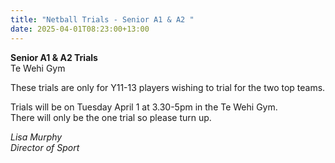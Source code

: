 ```yaml
---
title: "Netball Trials - Senior A1 & A2 "
date: 2025-04-01T08:23:00+13:00
---
```

**Senior A1 & A2 Trials**  
Te Wehi Gym  

These trials are only for Y11-13 players wishing to trial for the two top teams.  

Trials will be on Tuesday April 1 at 3.30-5pm in the Te Wehi Gym.  
There will only be the one trial so please turn up.

*Lisa Murphy  
Director of Sport*
